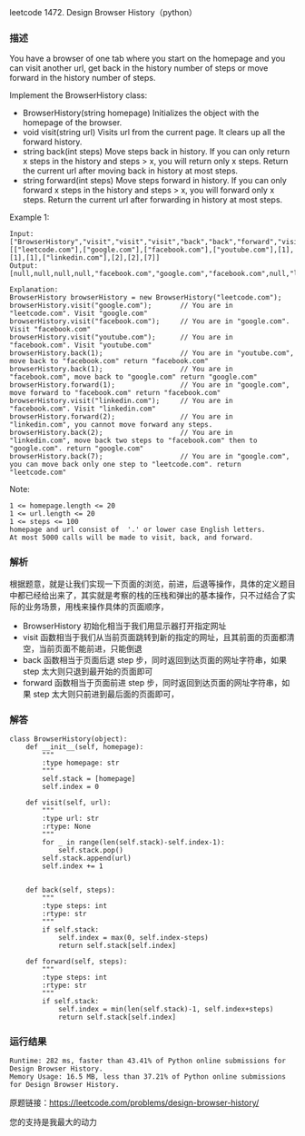 leetcode  1472. Design Browser History（python）

### 描述

You have a browser of one tab where you start on the homepage and you can visit another url, get back in the history number of steps or move forward in the history number of steps.

Implement the BrowserHistory class:

* BrowserHistory(string homepage) Initializes the object with the homepage of the browser.
* void visit(string url) Visits url from the current page. It clears up all the forward history.
* string back(int steps) Move steps back in history. If you can only return x steps in the history and steps > x, you will return only x steps. Return the current url after moving back in history at most steps.
* string forward(int steps) Move steps forward in history. If you can only forward x steps in the history and steps > x, you will forward only x steps. Return the current url after forwarding in history at most steps.




Example 1:


	Input:
	["BrowserHistory","visit","visit","visit","back","back","forward","visit","forward","back","back"]
	[["leetcode.com"],["google.com"],["facebook.com"],["youtube.com"],[1],[1],[1],["linkedin.com"],[2],[2],[7]]
	Output:
	[null,null,null,null,"facebook.com","google.com","facebook.com",null,"linkedin.com","google.com","leetcode.com"]
	
	Explanation:
	BrowserHistory browserHistory = new BrowserHistory("leetcode.com");
	browserHistory.visit("google.com");       // You are in "leetcode.com". Visit "google.com"
	browserHistory.visit("facebook.com");     // You are in "google.com". Visit "facebook.com"
	browserHistory.visit("youtube.com");      // You are in "facebook.com". Visit "youtube.com"
	browserHistory.back(1);                   // You are in "youtube.com", move back to "facebook.com" return "facebook.com"
	browserHistory.back(1);                   // You are in "facebook.com", move back to "google.com" return "google.com"
	browserHistory.forward(1);                // You are in "google.com", move forward to "facebook.com" return "facebook.com"
	browserHistory.visit("linkedin.com");     // You are in "facebook.com". Visit "linkedin.com"
	browserHistory.forward(2);                // You are in "linkedin.com", you cannot move forward any steps.
	browserHistory.back(2);                   // You are in "linkedin.com", move back two steps to "facebook.com" then to "google.com". return "google.com"
	browserHistory.back(7);                   // You are in "google.com", you can move back only one step to "leetcode.com". return "leetcode.com"


Note:

	1 <= homepage.length <= 20
	1 <= url.length <= 20
	1 <= steps <= 100
	homepage and url consist of  '.' or lower case English letters.
	At most 5000 calls will be made to visit, back, and forward.


### 解析

根据题意，就是让我们实现一下页面的浏览，前进，后退等操作，具体的定义题目中都已经给出来了，其实就是考察的栈的压栈和弹出的基本操作，只不过结合了实际的业务场景，用栈来操作具体的页面顺序，


* BrowserHistory 初始化相当于我们用显示器打开指定网址
* visit 函数相当于我们从当前页面跳转到新的指定的网址，且其前面的页面都清空，当前页面不能前进，只能倒退
* back 函数相当于页面后退 step 步，同时返回到达页面的网址字符串，如果 step 太大则只退到最开始的页面即可
* forward 函数相当于页面前进 step 步，同时返回到达页面的网址字符串，如果 step 太大则只前进到最后面的页面即可，


### 解答
					
	class BrowserHistory(object):
	    def __init__(self, homepage):
	        """
	        :type homepage: str
	        """
	        self.stack = [homepage]
	        self.index = 0
	
	    def visit(self, url):
	        """
	        :type url: str
	        :rtype: None
	        """
	        for _ in range(len(self.stack)-self.index-1):
	            self.stack.pop()
	        self.stack.append(url)
	        self.index += 1
	            
	
	    def back(self, steps):
	        """
	        :type steps: int
	        :rtype: str
	        """
	        if self.stack:
	            self.index = max(0, self.index-steps)
	            return self.stack[self.index]
	
	    def forward(self, steps):
	        """
	        :type steps: int
	        :rtype: str
	        """
	        if self.stack:
	            self.index = min(len(self.stack)-1, self.index+steps)
	            return self.stack[self.index]

            	      
			
### 运行结果


	Runtime: 282 ms, faster than 43.41% of Python online submissions for Design Browser History.
	Memory Usage: 16.5 MB, less than 37.21% of Python online submissions for Design Browser History.

原题链接：https://leetcode.com/problems/design-browser-history/



您的支持是我最大的动力
